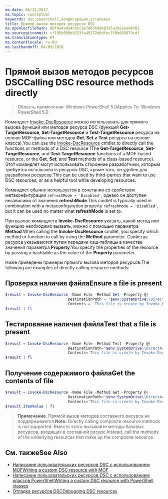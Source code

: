 ```yaml
---
ms.date: 06/12/2017
ms.topic: conceptual
keywords: dsc,powershell,конфигурация,установка
title: Прямой вызов методов ресурсов DSC
ms.openlocfilehash: dbf0a4ada4c6cc2e7d65698b87a5a29a2ea84781
ms.sourcegitcommit: cf195b090b3223fa4917206dfec7f0b603873cdf
ms.translationtype: HT
ms.contentlocale: ru-RU
ms.lasthandoff: 04/09/2018
---
```

# <a name="calling-dsc-resource-methods-directly"></a><span data-ttu-id="94305-103">Прямой вызов методов ресурсов DSC</span><span class="sxs-lookup"><span data-stu-id="94305-103">Calling DSC resource methods directly</span></span>

><span data-ttu-id="94305-104">Область применения: Windows PowerShell 5.0</span><span class="sxs-lookup"><span data-stu-id="94305-104">Applies To: Windows PowerShell 5.0</span></span>

<span data-ttu-id="94305-105">Командлет [Invoke-DscResource](https://technet.microsoft.com/library/mt517869.aspx) можно использовать для прямого вызова функций или методов ресурса DSC (функций **Get-TargetResource**, **Set-TargetResource** и **Test-TargetResource** ресурса на основе MOF-файла или методов **Get**, **Set** и **Test** ресурса на основе класса).</span><span class="sxs-lookup"><span data-stu-id="94305-105">You can use the [Invoke-DscResource](https://technet.microsoft.com/library/mt517869.aspx) cmdlet to directly call the functions or methods of a DSC resource (The **Get-TargetResource**, **Set-TargetResource**, and **Test-TargetResource** functions of a MOF-based resource, or the **Get**, **Set**, and **Test** methods of a class-based resource).</span></span>
<span data-ttu-id="94305-106">Этот командлет могут использовать сторонние разработчики, которым требуется использовать ресурсы DSC, кроме того, он удобен для разработки ресурсов.</span><span class="sxs-lookup"><span data-stu-id="94305-106">This can be used by third-parties that want to use DSC resources, or as a helpful tool while developing resources.</span></span>

<span data-ttu-id="94305-107">Командлет обычно используется в сочетании со свойством метаконфигурации `refreshMode = 'Disabled'`, однако он доступен независимо от значения **refreshMode**.</span><span class="sxs-lookup"><span data-stu-id="94305-107">This cmdlet is typically used in combination with a metaconfiguration property `refreshMode = 'Disabled'`, but it can be used no matter what **refreshMode** is set to.</span></span>

<span data-ttu-id="94305-108">При вызове командлета **Invoke-DscResource** указать, какой метод или функцию необходимо вызвать, можно с помощью параметра **Method**.</span><span class="sxs-lookup"><span data-stu-id="94305-108">When calling the **Invoke-DscResource** cmdlet, you specify which method or function to call by using the **Method** parameter.</span></span> <span data-ttu-id="94305-109">Свойства ресурса указываются путем передачи хэш-таблицы в качестве значения параметра **Property**.</span><span class="sxs-lookup"><span data-stu-id="94305-109">You specify the properties of the resource by passing a hashtable as the value of the **Property** parameter.</span></span>

<span data-ttu-id="94305-110">Ниже приведены примеры прямого вызова методов ресурсов:</span><span class="sxs-lookup"><span data-stu-id="94305-110">The following are examples of directly calling resource methods:</span></span>

## <a name="ensure-a-file-is-present"></a><span data-ttu-id="94305-111">Проверка наличия файла</span><span class="sxs-lookup"><span data-stu-id="94305-111">Ensure a file is present</span></span>

```powershell
$result = Invoke-DscResource -Name File -Method Set -Property @{
                            DestinationPath = "$env:SystemDrive\\DirectAccess.txt";
                            Contents = 'This file is create by Invoke-DscResource'} -Verbose
$result | fl
```

## <a name="test-that-a-file-is-present"></a><span data-ttu-id="94305-112">Тестирование наличия файла</span><span class="sxs-lookup"><span data-stu-id="94305-112">Test that a file is present</span></span>

```powershell
$result = Invoke-DscResource -Name File -Method Test -Property @{
                            DestinationPath="$env:SystemDrive\\DirectAccess.txt";
                            Contents='This file is create by Invoke-DscResource'} -Verbose
$result | fl
```

## <a name="get-the-contents-of-file"></a><span data-ttu-id="94305-113">Получение содержимого файла</span><span class="sxs-lookup"><span data-stu-id="94305-113">Get the contents of file</span></span>

```powershell
$result = Invoke-DscResource -Name File -Method Get -Property @{
                            DestinationPath="$env:SystemDrive\\DirectAccess.txt";
                            Contents='This file is create by Invoke-DscResource'} -Verbose
$result.ItemValue | fl
```

><span data-ttu-id="94305-114">**Примечание**. Прямой вызов методов составного ресурса не поддерживается.</span><span class="sxs-lookup"><span data-stu-id="94305-114">**Note:** Directly calling composite resource methods is not supported.</span></span> <span data-ttu-id="94305-115">Вместо этого вызывайте методы базовых ресурсов, входящих в составной ресурс.</span><span class="sxs-lookup"><span data-stu-id="94305-115">Instead, call the methods of the underlying resources that make up the composite resource.</span></span>

## <a name="see-also"></a><span data-ttu-id="94305-116">См. также</span><span class="sxs-lookup"><span data-stu-id="94305-116">See Also</span></span>
- [<span data-ttu-id="94305-117">Написание пользовательских ресурсов DSC с использованием MOF</span><span class="sxs-lookup"><span data-stu-id="94305-117">Writing a custom DSC resource with MOF</span></span>](authoringResourceMOF.md)
- [<span data-ttu-id="94305-118">Написание пользовательских ресурсов DSC с использованием классов PowerShell</span><span class="sxs-lookup"><span data-stu-id="94305-118">Writing a custom DSC resource with PowerShell classes</span></span>](authoringResourceClass.md)
- [<span data-ttu-id="94305-119">Отладка ресурсов DSC</span><span class="sxs-lookup"><span data-stu-id="94305-119">Debugging DSC resources</span></span>](debugResource.md)